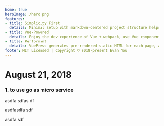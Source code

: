 ```yaml
---
home: true
heroImage: /hero.png
features:
- title: Simplicity First
  details: Minimal setup with markdown-centered project structure helps you focus on writing.
- title: Vue-Powered
  details: Enjoy the dev experience of Vue + webpack, use Vue components in markdown, and develop custom themes with Vue.
- title: Performant
  details: VuePress generates pre-rendered static HTML for each page, and runs as an SPA once a page is loaded.
footer: MIT Licensed | Copyright © 2018-present Evan You
---
```


# August 21, 2018

### 1. to use go as micro service

asdfa sdfas df

asdfasdfa sdf

asdfa sdf
